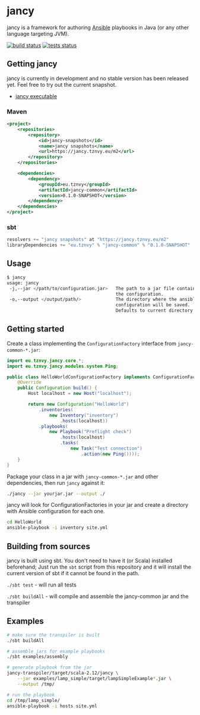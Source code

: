 # jancy

jancy is a framework for authoring [Ansible](https://www.ansible.com/) playbooks in Java (or any other language
targeting JVM).

[![build status](https://jancy.tznvy.eu/content/buildstatus.svg)](https://travis-ci.org/brthanmathwoag/jancy)
[![tests status](https://jancy.tznvy.eu/content/testsstatus.svg)](https://travis-ci.org/brthanmathwoag/jancy)

## Getting jancy

jancy is currently in development and no stable version has been released yet. Feel free to try out the current snapshot.

* [jancy executable](https://jancy.tznvy.eu/current_build/jancy)

### Maven

```xml
<project>
    <repositories>
        <repository>
            <id>jancy-snapshots</id>
            <name>jancy snapshots</name>
            <url>https://jancy.tznvy.eu/m2</url>
        </repository>
    </repositories>

    <dependencies>
        <dependency>
            <groupId>eu.tznvy</groupId>
            <artifactId>jancy-common</artifactId>
            <version>0.1.0-SNAPSHOT</version>
        </dependency>
    </dependencies>
</project>
```

### sbt

```scala
resolvers += "jancy snapshots" at "https://jancy.tznvy.eu/m2"
libraryDependencies += "eu.tznvy" % "jancy-common" % "0.1.0-SNAPSHOT"
```

## Usage

```bash
$ jancy
usage: jancy
 -j,--jar </path/to/configuration.jar>   The path to a jar file containing
                                         the configuration.
 -o,--output </output/path/>             The directory where the ansible
                                         configuration will be saved.
                                         Defaults to current directory.
```

## Getting started

Create a class implementing the `ConfigurationFactory` interface from `jancy-common-*.jar`:

```java
import eu.tznvy.jancy.core.*;
import eu.tznvy.jancy.modules.system.Ping;

public class HelloWorldConfigurationFactory implements ConfigurationFactory {
    @Override
    public Configuration build() {
        Host localhost = new Host("localhost");

        return new Configuration("HelloWorld")
            .inventories(
                new Inventory("inventory")
                    .hosts(localhost))
            .playbooks(
                new Playbook("Preflight check")
                    .hosts(localhost)
                    .tasks(
                        new Task("Test connection")
                            .action(new Ping())));
    }
}
```

Package your class in a jar with `jancy-common-*.jar` and other dependencies, then run `jancy` against it:

```bash
./jancy --jar yourjar.jar --output ./
```

jancy will look for ConfigurationFactories in your jar and create a directory with Ansible configuration for each
one.

```bash
cd HelloWorld
ansible-playbook -i inventory site.yml
```

## Building from sources

jancy is built using sbt. You don't need to have it (or Scala) installed beforehand; Just run the `sbt` script from
 this repository and it will install the current version of sbt if it cannot be found in the path.

`./sbt test` - will run all tests

`./sbt buildAll` - will compile and assemble the jancy-common jar and the transpiler

## Examples

```bash
# make sure the transpiler is built
./sbt buildAll

# assemble jars for example playbooks
./sbt examples/assembly

# generate playbook from the jar
jancy-transpiler/target/scala-2.12/jancy \
    --jar examples/lamp_simple/target/lampSimpleExample*.jar \
    --output /tmp/

# run the playbook
cd /tmp/lamp_simple/
ansible-playbook -i hosts site.yml
```
